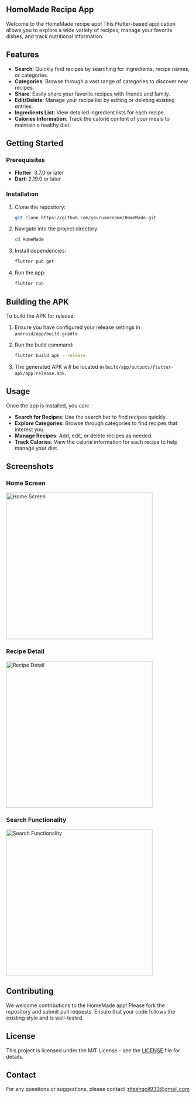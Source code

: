 ## HomeMade Recipe App

Welcome to the HomeMade recipe app! This Flutter-based application allows you to explore a wide variety of recipes, manage your favorite dishes, and track nutritional information.

## Features

- **Search**: Quickly find recipes by searching for ingredients, recipe names, or categories.
- **Categories**: Browse through a vast range of categories to discover new recipes.
- **Share**: Easily share your favorite recipes with friends and family.
- **Edit/Delete**: Manage your recipe list by editing or deleting existing entries.
- **Ingredients List**: View detailed ingredient lists for each recipe.
- **Calories Information**: Track the calorie content of your meals to maintain a healthy diet.

## Getting Started

### Prerequisites

- **Flutter**: 3.7.0 or later
- **Dart**: 2.19.0 or later

### Installation

1. Clone the repository:
   ```bash
   git clone https://github.com/yourusername/HomeMade.git
   ```

2. Navigate into the project directory:
   ```bash
   cd HomeMade
   ```

3. Install dependencies:
   ```bash
   flutter pub get
   ```

4. Run the app:
   ```bash
   flutter run
   ```

## Building the APK

To build the APK for release:

1. Ensure you have configured your release settings in `android/app/build.gradle`.

2. Run the build command:
   ```bash
   flutter build apk --release
   ```

3. The generated APK will be located in `build/app/outputs/flutter-apk/app-release.apk`.

## Usage

Once the app is installed, you can:
- **Search for Recipes**: Use the search bar to find recipes quickly.
- **Explore Categories**: Browse through categories to find recipes that interest you.
- **Manage Recipes**: Add, edit, or delete recipes as needed.
- **Track Calories**: View the calorie information for each recipe to help manage your diet.

## Screenshots
### Home Screen
<img src="C:\Users\rites\Downloads\Documents\homescreen.jpg" alt="Home Screen" width="400"/>

### Recipe Detail
<img src="path/to/recipe_detail.png" alt="Recipe Detail" width="400"/>

### Search Functionality
<img src="path/to/search_functionality.png" alt="Search Functionality" width="400"/>

## Contributing

We welcome contributions to the HomeMade app! Please fork the repository and submit pull requests. Ensure that your code follows the existing style and is well-tested.

## License

This project is licensed under the MIT License - see the [LICENSE](LICENSE) file for details.

## Contact

For any questions or suggestions, please contact :riteshgoli930@gmail.com
